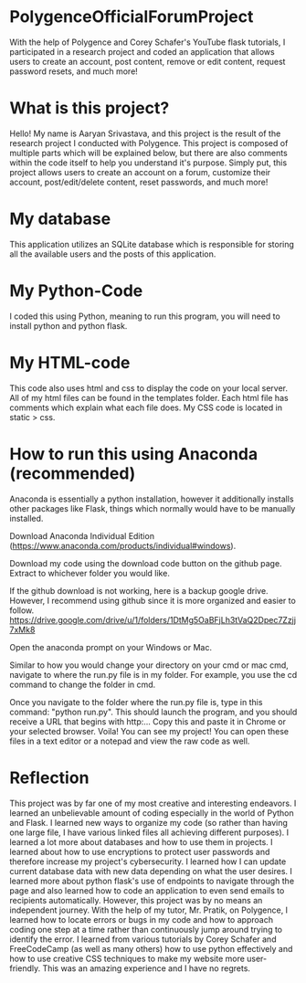 # PolygenceOfficialForumProject
With the help of Polygence and Corey Schafer's YouTube flask tutorials, I participated in a research project and coded an application that allows users to create an account, post content, remove or edit content, request password resets, and much more!

# What is this project?
Hello! My name is Aaryan Srivastava, and this project is the result
of the research project I conducted with Polygence. This project is composed of multiple parts
which will be explained below, but there are also comments within the code itself
to help you understand it's purpose. Simply put, this project allows users to create an account
on a forum, customize their account, post/edit/delete content, reset passwords, and much more!

# My database
This application utilizes an SQLite database which is responsible for storing all the available users 
and the posts of this application. 

# My Python-Code
I coded this using Python, meaning to run this program, you will need to install
python and python flask.


# My HTML-code
This code also uses html and css to display the code on your local server. All of
my html files can be found in the templates folder. Each html file has comments
which explain what each file does.
My CSS code is located in static > css.

# How to run this using Anaconda (recommended)
Anaconda is essentially a python installation, however it additionally installs
other packages like Flask, things which normally would have to be manually installed.

Download Anaconda Individual Edition (https://www.anaconda.com/products/individual#windows).

Download my code using the download code button on the github page. Extract to whichever folder
you would like.

If the github download is not working, here is a backup google drive. However,
I recommend using github since it is more organized and easier to follow.
https://drive.google.com/drive/u/1/folders/1DtMg5OaBFjLh3tVaQ2Dpec7Zzjj7xMk8

Open the anaconda prompt on your Windows or Mac.

Similar to how you would change your directory on your cmd or mac cmd, navigate to
where the run.py file is in my folder. For example, you use the cd command to change the folder in cmd.

Once you navigate to the folder where the run.py file is, type in this command:
"python run.py". This should launch the program, and you should receive a URL that
begins with http:... Copy this and paste it in Chrome or your selected browser. Voila!
You can see my project! You can open these files in a text editor or a notepad and view the raw code as well.


# Reflection
This project was by far one of my most creative and interesting endeavors. I learned an unbelievable amount of coding especially 
in the world of Python and Flask. I learned new ways to organize my code (so rather than having one large file, I have various
linked files all achieving different purposes). I learned a lot more about databases and how to use them in projects. I learned 
about how to use encryptions to protect user passwords and therefore increase my project's cybersecurity. I learned how I can update
current database data with new data depending on what the user desires. I learned more about python flask's use of endpoints to navigate
through the page and also learned how to code an application to even send emails to recipients automatically. However, this project was
by no means an independent journey. With the help of my tutor, Mr. Pratik, on Polygence, I learned how to locate errors or bugs in my code
and how to approach coding one step at a time rather than continuously jump around trying to identify the error. I learned from various tutorials by Corey Schafer
and FreeCodeCamp (as well as many others) how to use python effectively and how to use creative CSS techniques to make my website more user-friendly.
This was an amazing experience and I have no regrets.
